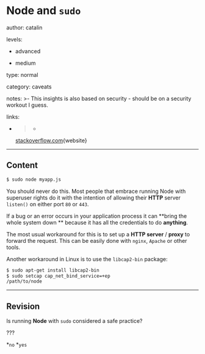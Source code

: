 # Node and `sudo` 
author: catalin

levels:

  - advanced

  - medium

type: normal

category: caveats

notes: >-
  This insights is also based on security - should be on a security workout I
  guess.

links:

  - >-
    [stackoverflow.com](http://stackoverflow.com/questions/6109089/how-do-i-run-node-js-on-port-80){website}

---
## Content

```bash
$ sudo node myapp.js
```

You should never do this. Most people that embrace running Node with superuser rights do it with the intention of allowing their **HTTP** server `listen()` on either port `80` or `443`.

If a bug or an error occurs in your application process it can **bring the whole system down ** because it has all the credentials to do **anything**.

The most usual workaround for this is to set up a **HTTP server** / **proxy** to forward the request. This can be easily done with `nginx`, `Apache` or other tools.

Another workaround in Linux is to use the `libcap2-bin` package:
```bash
$ sudo apt-get install libcap2-bin
$ sudo setcap cap_net_bind_service=+ep
/path/to/node

```

---
## Revision

Is running **Node** with `sudo` considered a safe practice?

???

*`no`
*`yes`
